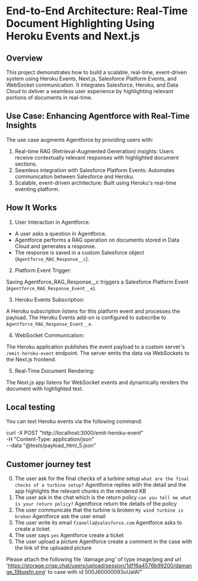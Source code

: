 # End-to-End Architecture: Real-Time Document Highlighting Using Heroku Events and Next.js

## Overview
This project demonstrates how to build a scalable, real-time, event-driven system using Heroku Events, Next.js, Salesforce Platform Events, and WebSocket communication. It integrates Salesforce, Heroku, and Data Cloud to deliver a seamless user experience by highlighting relevant portions of documents in real-time.


## Use Case: Enhancing Agentforce with Real-Time Insights
The use case augments Agentforce by providing users with:

1. Real-time RAG (Retrieval-Augmented Generation) insights: Users receive contextually relevant responses with highlighted document sections.
2. Seamless integration with Salesforce Platform Events: Automates communication between Salesforce and Heroku.
3. Scalable, event-driven architecture: Built using Heroku's real-time eventing platform.


## How It Works

1. User Interaction in Agentforce:

- A user asks a question in Agentforce.
- Agentforce performs a RAG operation on documents stored in Data Cloud and generates a response.
- The response is saved in a custom Salesforce object (`Agentforce_RAG_Response__c`).

2. Platform Event Trigger:

Saving Agentforce_RAG_Response__c triggers a Salesforce Platform Event (`Agentforce_RAG_Response_Event__e`).

3. Heroku Events Subscription:

A Heroku subscription listens for this platform event and processes the payload.
The Heroku Events add-on is configured to subscribe to `Agentforce_RAG_Response_Event__e`.

4. WebSocket Communication:

The Heroku application publishes the event payload to a custom server's `/emit-heroku-event` endpoint.
The server emits the data via WebSockets to the Next.js frontend.

5. Real-Time Document Rendering:

The Next.js app listens for WebSocket events and dynamically renders the document with highlighted text.

## Local testing

You can test Heroku events via the following command:

curl -X POST "http://localhost:3000/emit-heroku-event" \
     -H "Content-Type: application/json" \
     --data "@tests/payload_html_5.json"

## Customer journey test

0. The user ask for the final checks of a turbine setup `what are the final checks of a turbine setup?`
    Agentforce replies with the detail and the app highlights the relevant chunks in the rendered KB
1. The user ask in the chat which is the return policy `can you tell me what is your return policy?`
    Agentforce return the details of the policy
2. The user communicate that the turbine is broken `My wind turbine is broken`
    Agentforce ask the user email
3. The user write its email `fzanella@salesforce.com`
    Agentforce asks to create a ticket
4. The user says `yes`
    Agentforce create a ticket
5. The user upload a picture
    Agentforce create a comment in the case with the link of the uploaded picture

Please attach the following file 'damage.png' of type image/png and url 'https://storage.crisp.chat/users/upload/session/1df16a4576b99200/damange_19bqefn.png' to case with id 500J60000093uUaIAI"